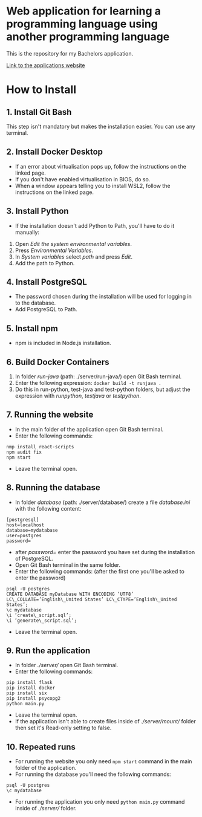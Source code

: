 # Web application for learning a programming language using another programming language

This is the repository for my Bachelors application.

[Link to the applications website](http://www.st.fmph.uniba.sk/~vesela50/#/)

# How to Install

## 1. Install Git Bash

This step isn't mandatory but makes the installation easier. You can use any terminal.

## 2. Install Docker Desktop

- If an error about virtualisation pops up, follow the instructions on the linked page.
- If you don't have enabled virtualisation in BIOS, do so.
- When a window appears telling you to install WSL2, follow the instructions on the linked page.

## 3. Install Python
- If the installation doesn't add Python to Path, you'll have to do it manually:
1. Open *Edit the system environmental variables*.
2. Press *Environmental Variables*.
3. In *System variables* select *path* and press *Edit*.
4. Add the path to Python.

## 4. Install PostgreSQL
- The password chosen during the installation will be used for logging in to the database.
- Add PostgreSQL to Path.

## 5. Install npm
- npm is included in Node.js installation.

## 6. Build Docker Containers
1. In folder *run-java* (path: ./server/run-java/) open Git Bash terminal.
2. Enter the following expression: `docker build -t runjava .`
3. Do this in run-python, test-java and test-python folders, but adjust the expression with *runpython*, *testjava* or *testpython*.

## 7. Running the website
- In the main folder of the application open Git Bash terminal.
- Enter the following commands:
```
nmp install react-scripts
npm audit fix
npm start
```
- Leave the terminal open.

## 8. Running the database
- In folder *database* (path: ./server/database/) create a file *database.ini* with the following content:
```
[postgresql]
host=localhost
database=mydatabase
user=postgres
password=

```
- after *password=* enter the password you have set during the installation of PostgreSQL.
- Open Git Bash terminal in the same folder.
- Enter the following commands: (after the first one you'll be asked to enter the password)
```
psql -U postgres
CREATE DATABASE myDatabase WITH ENCODING ’UTF8’ LC\_COLLATE=’English\_United States’ LC\_CTYPE=’English\_United States’;
\c mydatabase
\i ’create\_script.sql’;
\i ’generate\_script.sql’;
```
- Leave the terminal open.

## 9. Run the application
- In folder *./server/* open Git Bash terminal.
- Enter the following commands:
```
pip install flask
pip install docker
pip install six
pip install psycopg2
python main.py
```
- Leave the terminal open.
- If the application isn't able to create files inside of *./server/mount/* folder then set it's Read-only setting to false.

## 10. Repeated runs
- For running the website you only need `npm start` command in the main folder of the application.
- For running the database you'll need the following commands:
```
psql -U postgres
\c mydatabase
```
- For running the application you only need `python main.py` command inside of *./server/* folder.
